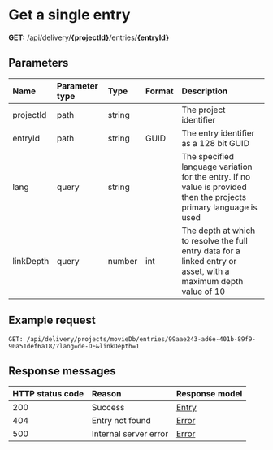 # Get a single entry

**GET:** /api/delivery/**{projectId}**/entries/**{entryId}**

## Parameters

| Name | Parameter type | Type | Format | Description |
|:-|:-|:-|:-|:-|
| projectId | path | string | | The project identifier |
| entryId | path | string | GUID | The entry identifier as a 128 bit GUID |
| lang | query | string | | The specified language variation for the entry. If no value is provided then the projects primary language is used |
| linkDepth | query | number | int | The depth at which to resolve the full entry data for a linked entry or asset, with a maximum depth value of 10 |

## Example request

```http
GET: /api/delivery/projects/movieDb/entries/99aae243-ad6e-401b-89f9-90a51def6a18/?lang=de-DE&linkDepth=1
```

## Response messages
| HTTP status code | Reason | Response model |
|:-|:-|:-|
| 200 | Success | [Entry](/model/entry.md) |
| 404 | Entry not found | [Error](/errors.md) |
| 500 | Internal server error | [Error](/errors.md) |
